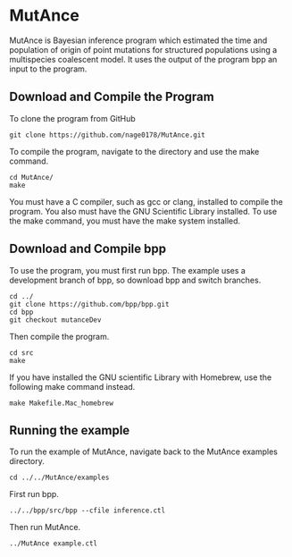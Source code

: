 # MutAnce 
MutAnce is Bayesian inference program which estimated the time and population of origin of point mutations for structured populations using a multispecies coalescent model.
It uses the output of the program bpp an input to the program.

## Download and Compile the Program
To clone the program from GitHub

```
git clone https://github.com/nage0178/MutAnce.git
```

To compile the program, navigate to the directory and use the make command.

```
cd MutAnce/
make
```
You must have a C compiler, such as gcc or clang, installed to compile the program.
You also must have the GNU Scientific Library installed.
To use the make command, you must have the make system installed.

## Download and Compile bpp
To use the program, you must first run bpp. The example uses a development branch of bpp, so download bpp and switch branches.

```
cd ../
git clone https://github.com/bpp/bpp.git
cd bpp
git checkout mutanceDev
```

Then compile the program.

```
cd src
make
```
If you have installed the GNU scientific Library with Homebrew, use the following make command instead. 

```
make Makefile.Mac_homebrew
```

## Running the example
To run the example of MutAnce, navigate back to the MutAnce examples directory.

```
cd ../../MutAnce/examples
```

First run bpp.

```
../../bpp/src/bpp --cfile inference.ctl
```

Then run MutAnce.

```
../MutAnce example.ctl
```

